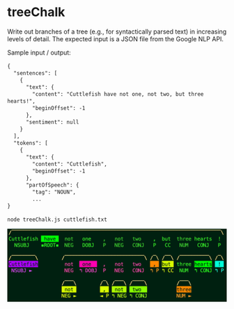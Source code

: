 # treeChalk

Write out branches of a tree (e.g., for syntactically parsed text) in increasing levels of detail. The expected input is a JSON file from the Google NLP API.

Sample input / output:

```
{
  "sentences": [
    {
      "text": {
        "content": "Cuttlefish have not one, not two, but three hearts!",
        "beginOffset": -1
      },
      "sentiment": null
    }
  ],
  "tokens": [
    {
      "text": {
        "content": "Cuttlefish",
        "beginOffset": -1
      },
      "partOfSpeech": {
        "tag": "NOUN",
        ...
}
```

`node treeChalk.js cuttlefish.txt`

![colourful tree structure of cuttlefish sentence](https://github.com/TheophileMot/treeChalk/blob/master/cuttlefish.png)
